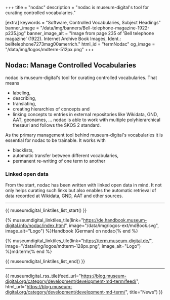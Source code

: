 +++
title = "nodac"
description = "nodac is museum-digital's tool for curating controlled vocabularies."

[extra]
keywords = "Software, Controlled Vocabularies, Subject Headings"
banner_image = "/data/img/banners/Bell-telephone-magazine-1922-p235.jpg"
banner_image_alt = "Image from page 235 of 'Bell telephone magazine' (1922). Internet Archive Book Images, Ident.: belltelephone7273mag00amerrich."
html_id = "termNodac"
og_image = "/data/img/logos/mdterm-512px.png"
+++

## Nodac: Manage Controlled Vocabularies

nodac is museum-digital's tool for curating controlled vocabularies. That means
- labeling,
- describing,
- translating,
- creating hierarchies of concepts and 
- linking concepts to entries in external repositories like Wikidata, GND, AAT, geonames, ...
nodac is able to work with multiple polyhierarchical thesauri and follows the SKOS 2 standard.

As the primary management tool behind museum-digital's vocabularies it is essential for nodac to be trainable. It works with
- blacklists,
- automatic transfer between different vocabularies,
- permanent re-writing of one term to another

### Linked open data

From the start, nodac has been written with linked open data in mind. It not only helps curating such links but also enables the automatic retrieval of data recorded at Wikidata, GND, AAT and other sources.

----

{{ museumdigital_linktiles_list_start() }}

{% museumdigital_linktiles_tile(link="https://de.handbook.museum-digital.info/nodac/index.html",
    image="/data/img/logos-ext/mdBook.svg",
    image_alt="Logo") %}Handbook (German) on nodac{% end %}

{% museumdigital_linktiles_tile(link="https://term.museum-digital.de/",
    image="/data/img/logos/mdterm-128px.png",
    image_alt="Logo") %}md:term{% end %}

{{ museumdigital_linktiles_list_end() }}

----

{{ museumdigital_rss_tile(feed_url="https://blog.museum-digital.org/category/development/development-md-term/feed/",
    html_url="https://blog.museum-digital.org/category/development/development-md-term/",
    title="News") }}
